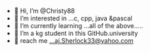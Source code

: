 - 👋 Hi, I’m @Christy88
- 👀 I’m interested in ...c, cpp, java &pascal
- 🌱 I’m currently learning ...all of the above..... 
- 💞️ I’m a kg student in this GitHub.university
- 📨 reach me ...aj.Sherlock33@yahoo.com

<!---
Christy88/Christy88 is a ✨ special ✨ repository because its `README.md` (this file) appears on your GitHub profile.
You can click the Preview link to take a look at your changes.
--->
